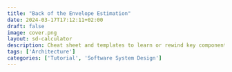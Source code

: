 ```yaml
---
title: "Back of the Envelope Estimation"
date: 2024-03-17T17:12:11+02:00
draft: false
image: cover.png
layout: sd-calculator
description: Cheat sheet and templates to learn or rewind key components of estimation in system design process.
tags: ['Architecture']
categories: ['Tutorial', 'Software System Design']
---
```

